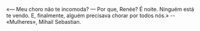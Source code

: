 «— Meu choro não te incomoda? 
— Por que, Renée? É noite. Ninguém está te vendo. E, finalmente, alguém precisava chorar por todos nós.» -- «Mulheres», Mihail Sebastian.
